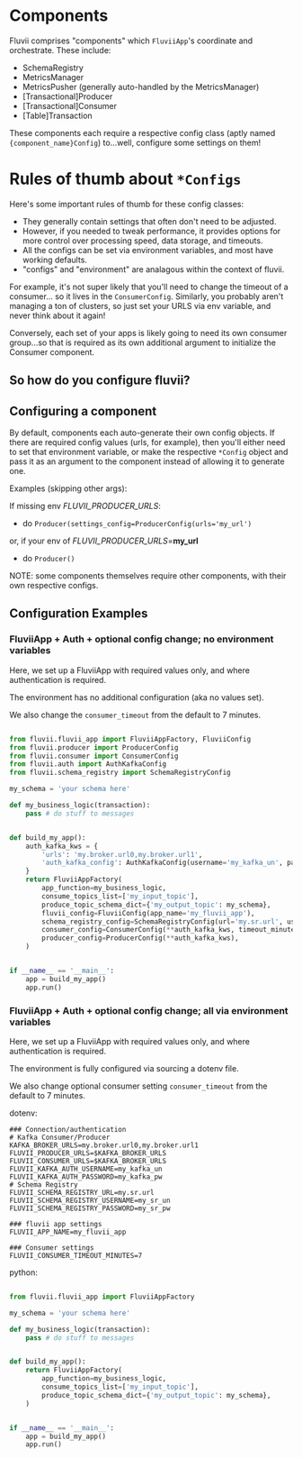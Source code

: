 # Components

Fluvii comprises "components" which `FluviiApp`'s coordinate and orchestrate. These include:
- SchemaRegistry
- MetricsManager
- MetricsPusher (generally auto-handled by the MetricsManager)
- [Transactional]Producer
- [Transactional]Consumer
- [Table]Transaction

These components each require a respective config class (aptly named `{component_name}Config`) to...well, configure some settings on them!

# Rules of thumb about `*Configs`
Here's some important rules of thumb for these config classes:
- They generally contain settings that often don't need to be adjusted.
- However, if you needed to tweak performance, it provides options for more control over processing speed, data storage, and timeouts.
- All the configs can be set via environment variables, and most have working defaults.
- "configs" and "environment" are analagous within the context of fluvii.

For example, it's not super likely that you'll need to change the timeout of a consumer...
so it lives in the `ConsumerConfig`. Similarly, you probably aren't managing a ton of clusters, 
so just set your URLS via env variable, and never think about it again!

Conversely, each set of your apps is likely going to need its own consumer group...so 
that is required as its own additional argument to initialize the Consumer component.


## So how do you configure fluvii?

## Configuring a component
By default, components each auto-generate their own config objects. If there are required config values (urls, for example),
then you'll either need to set that environment variable, or make the respective `*Config` object and pass it as an argument
to the component instead of allowing it to generate one.

Examples (skipping other args):

If missing env _FLUVII_PRODUCER_URLS_:
    
- do `Producer(settings_config=ProducerConfig(urls='my_url')`

or, if your env of _FLUVII_PRODUCER_URLS_=**my_url**
- do `Producer()`

NOTE: some components themselves require other components, with their own respective configs.

## Configuration Examples

### FluviiApp + Auth + optional config change; no environment variables
Here, we set up a FluviiApp with required values only, and where authentication is required. 

The environment has no additional configuration (aka no values set).

We also change the `consumer_timeout` from the default to 7 minutes.
```python

from fluvii.fluvii_app import FluviiAppFactory, FluviiConfig
from fluvii.producer import ProducerConfig
from fluvii.consumer import ConsumerConfig
from fluvii.auth import AuthKafkaConfig
from fluvii.schema_registry import SchemaRegistryConfig

my_schema = 'your schema here'

def my_business_logic(transaction):
    pass # do stuff to messages


def build_my_app():
    auth_kafka_kws = {
        'urls': 'my.broker.url0,my.broker.url1', 
        'auth_kafka_config': AuthKafkaConfig(username='my_kafka_un', password='my_kafka_pw')
    }
    return FluviiAppFactory(
        app_function=my_business_logic,
        consume_topics_list=['my_input_topic'],
        produce_topic_schema_dict={'my_output_topic': my_schema},
        fluvii_config=FluviiConfig(app_name='my_fluvii_app'),
        schema_registry_config=SchemaRegistryConfig(url='my.sr.url', username='my_sr_un', password='my_sr_pw'),
        consumer_config=ConsumerConfig(**auth_kafka_kws, timeout_minutes=7),
        producer_config=ProducerConfig(**auth_kafka_kws),
    )


if __name__ == '__main__':
    app = build_my_app()
    app.run()
```


### FluviiApp + Auth + optional config change; all via environment variables
Here, we set up a FluviiApp with required values only, and where authentication is required. 

The environment is fully configured via sourcing a dotenv file.

We also change optional consumer setting `consumer_timeout` from the default to 7 minutes.

dotenv:
```.dotenv
### Connection/authentication
# Kafka Consumer/Producer
KAFKA_BROKER_URLS=my.broker.url0,my.broker.url1
FLUVII_PRODUCER_URLS=$KAFKA_BROKER_URLS
FLUVII_CONSUMER_URLS=$KAFKA_BROKER_URLS
FLUVII_KAFKA_AUTH_USERNAME=my_kafka_un
FLUVII_KAFKA_AUTH_PASSWORD=my_kafka_pw
# Schema Registry
FLUVII_SCHEMA_REGISTRY_URL=my.sr.url
FLUVII_SCHEMA_REGISTRY_USERNAME=my_sr_un
FLUVII_SCHEMA_REGISTRY_PASSWORD=my_sr_pw

### fluvii app settings
FLUVII_APP_NAME=my_fluvii_app

### Consumer settings
FLUVII_CONSUMER_TIMEOUT_MINUTES=7
```

python:
```python

from fluvii.fluvii_app import FluviiAppFactory

my_schema = 'your schema here'

def my_business_logic(transaction):
    pass # do stuff to messages


def build_my_app():
    return FluviiAppFactory(
        app_function=my_business_logic,
        consume_topics_list=['my_input_topic'],
        produce_topic_schema_dict={'my_output_topic': my_schema},
    )


if __name__ == '__main__':
    app = build_my_app()
    app.run()
```